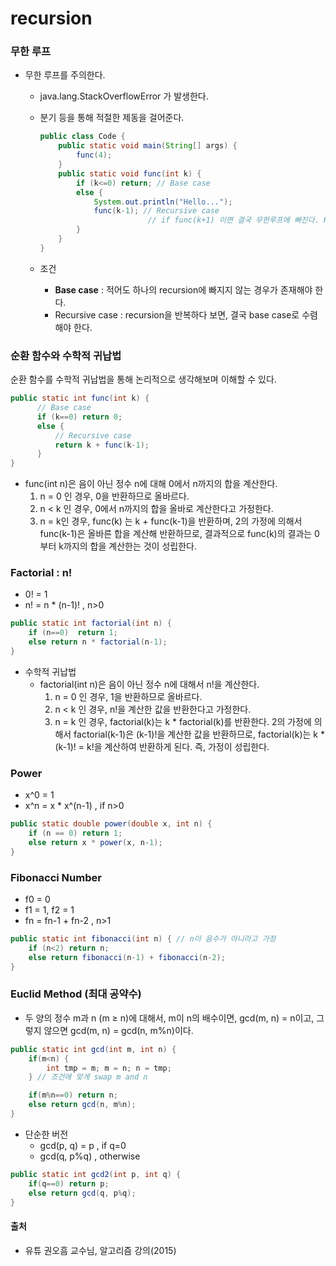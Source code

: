 # recursion

### 무한 루프

- 무한 루프를 주의한다.
    - java.lang.StackOverflowError 가 발생한다.
    - 분기 등을 통해 적절한 제동을 걸어준다.
        
        ```java
        public class Code {
            public static void main(String[] args) {
                func(4);
            }
            public static void func(int k) {
                if (k<=0) return; // Base case
                else {
                    System.out.println("Hello...");
                    func(k-1); // Recursive case
        						// if func(k+1) 이면 결국 무한루프에 빠진다. Recursive case가 충족되지 않음.
                }
            }
        }
        ```
        
    - 조건
        - **Base case** : 적어도 하나의 recursion에 빠지지 않는 경우가 존재해야 한다.
        - Recursive case : recursion을 반복하다 보면, 결국 base case로 수렴해야 한다.

### 순환 함수와 수학적 귀납법

순환 함수를 수학적 귀납법을 통해 논리적으로 생각해보며 이해할 수 있다.

```java
public static int func(int k) {
      // Base case
      if (k==0) return 0; 
      else {
          // Recursive case
          return k + func(k-1);
      }
}
```

- func(int n)은 음이 아닌 정수 n에 대해 0에서 n까지의 합을 계산한다.
    1. n = 0 인 경우,  0을 반환하므로 올바르다.
    2. n < k 인 경우, 0에서 n까지의 합을 올바로 계산한다고 가정한다.
    3. n = k인 경우, func(k) 는 k + func(k-1)을 반환하며, 2의 가정에 의해서 func(k-1)은 올바른 합을 계산해 반환하므로, 결과적으로 func(k)의 결과는 0부터 k까지의 합을 계산한는 것이 성립한다.

### Factorial : n!

- 0! = 1
- n! = n * (n-1)! , n>0

```java
public static int factorial(int n) {
    if (n==0)  return 1;
    else return n * factorial(n-1);
}
```

- 수학적 귀납법
    - factorial(int n)은 음이 아닌 정수 n에 대해서 n!을 계산한다.
        1. n = 0 인 경우, 1을 반환하므로 올바르다.
        2. n < k 인 경우, n!을 계산한 값을 반환한다고 가정한다.
        3. n = k 인 경우, factorial(k)는  k * factorial(k)를 반환한다. 2의 가정에 의해서 factorial(k-1)은 (k-1)!을 계산한 값을 반환하므로, factorial(k)는 k * (k-1)! = k!을 계산하여 반환하게 된다. 즉, 가정이 성립한다.

### Power

- x^0 = 1
- x^n = x * x^(n-1) , if n>0

```java
public static double power(double x, int n) {
    if (n == 0) return 1;
    else return x * power(x, n-1);
}
```

### Fibonacci Number

- f0 = 0
- f1 = 1, f2 = 1
- fn = fn-1 + fn-2 , n>1

```java
public static int fibonacci(int n) { // n이 음수가 아니라고 가정
    if (n<2) return n;
    else return fibonacci(n-1) + fibonacci(n-2);
}
```

### Euclid Method (최대 공약수)

- 두 양의 정수 m과 n (m ≥ n)에 대해서, m이 n의 배수이면, gcd(m, n) = n이고, 그렇지 않으면 gcd(m, n) = gcd(n, m%n)이다.

```java
public static int gcd(int m, int n) {
    if(m<n) {
        int tmp = m; m = n; n = tmp;
    } // 조건에 맞게 swap m and n

    if(m%n==0) return n;
    else return gcd(n, m%n);
}
```

- 단순한 버전
    - gcd(p, q) = p , if q=0
    - gcd(q, p%q) , otherwise

```java
public static int gcd2(int p, int q) {
    if(q==0) return p;
    else return gcd(q, p%q); 
}
```

#### 출처
- 유튜 권오흠 교수님, 알고리즘 강의(2015)